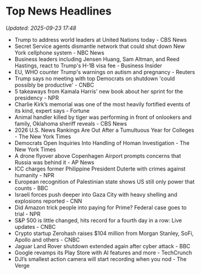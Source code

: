 # Top News Headlines

_Updated: 2025-09-23 17:48_

- Trump to address world leaders at United Nations today - CBS News
- Secret Service agents dismantle network that could shut down New York cellphone system - NBC News
- Business leaders including Jensen Huang, Sam Altman, and Reed Hastings, react to Trump's H-1B visa fee - Business Insider
- EU, WHO counter Trump's warnings on autism and pregnancy - Reuters
- Trump says no meeting with top Democrats on shutdown 'could possibly be productive' - CNBC
- 5 takeaways from Kamala Harris' new book about her sprint for the presidency - NPR
- Charlie Kirk’s memorial was one of the most heavily fortified events of its kind, expert says - Fortune
- Animal handler killed by tiger was performing in front of onlookers and family, Oklahoma sheriff reveals - CBS News
- 2026 U.S. News Rankings Are Out After a Tumultuous Year for Colleges - The New York Times
- Democrats Open Inquiries Into Handling of Homan Investigation - The New York Times
- A drone flyover above Copenhagen Airport prompts concerns that Russia was behind it - AP News
- ICC charges former Philippine President Duterte with crimes against humanity - NPR
- European recognition of Palestinian state shows US still only power that counts - BBC
- Israeli forces push deeper into Gaza City with heavy shelling and explosions reported - CNN
- Did Amazon trick people into paying for Prime? Federal case goes to trial - NPR
- S&P 500 is little changed, hits record for a fourth day in a row: Live updates - CNBC
- Crypto startup Zerohash raises $104 million from Morgan Stanley, SoFi, Apollo and others - CNBC
- Jaguar Land Rover shutdown extended again after cyber attack - BBC
- Google revamps its Play Store with AI features and more - TechCrunch
- DJI’s smallest action camera will start recording when you nod - The Verge